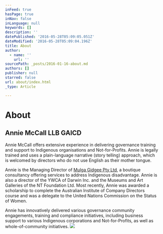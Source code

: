 ```yaml
---
inFeed: true
hasPage: true
inNav: false
inLanguage: null
keywords: []
description: ''
datePublished: '2016-05-28T05:09:05.051Z'
dateModified: '2016-05-28T05:09:04.196Z'
title: About
author:
  - name: ''
    url: ''
sourcePath: _posts/2016-01-16-about.md
authors: []
publisher: null
starred: false
url: about/index.html
_type: Article

---
```

# About

## Annie McCall LLB GAICD 

Annie McCall offers extensive experience in delivering governance training and support to Indigenous organisations and Not-for-Profits. Annie is legally trained and uses a plain-language narrative (story telling) approach, which is welcomed by directors who do not use English as their mother tongue. 

Annie is the Managing Director of [Mulga Gidgee Pty Ltd][0], a boutique consultancy offering services to address Indigenous disadvantage. Annie is also a director of the YWCA of Darwin Inc. and the Museums and Art Galleries of the NT Foundation Ltd. Most recently, Annie was awarded a scholarship to complete the Australian Institute of Company Directors course and was a delegate to the United Nations Commission on the Status of Women.

Annie has innovatively delivered various governance community engagements, training and compliance initiatives, including business support to various Indigenous corporations and Not-for-Profits, as well as whole-of-community initiatives.
![](https://s3-us-west-2.amazonaws.com/the-grid-img/p/df4a201291685d913582246eeb89801573625924.jpg)

[0]: http://www.mulgagidgee.com.au/